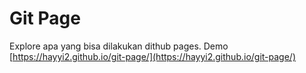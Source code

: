 # Git Page

Explore apa yang bisa dilakukan dithub pages. Demo [https://hayyi2.github.io/git-page/](https://hayyi2.github.io/git-page/)